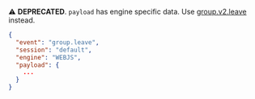 ⚠️ **DEPRECATED**. `payload` has engine specific data. Use [group.v2.leave](#groupv2leave) instead.

```json
{
  "event": "group.leave",
  "session": "default",
  "engine": "WEBJS",
  "payload": {
    ...
  }
}
```
